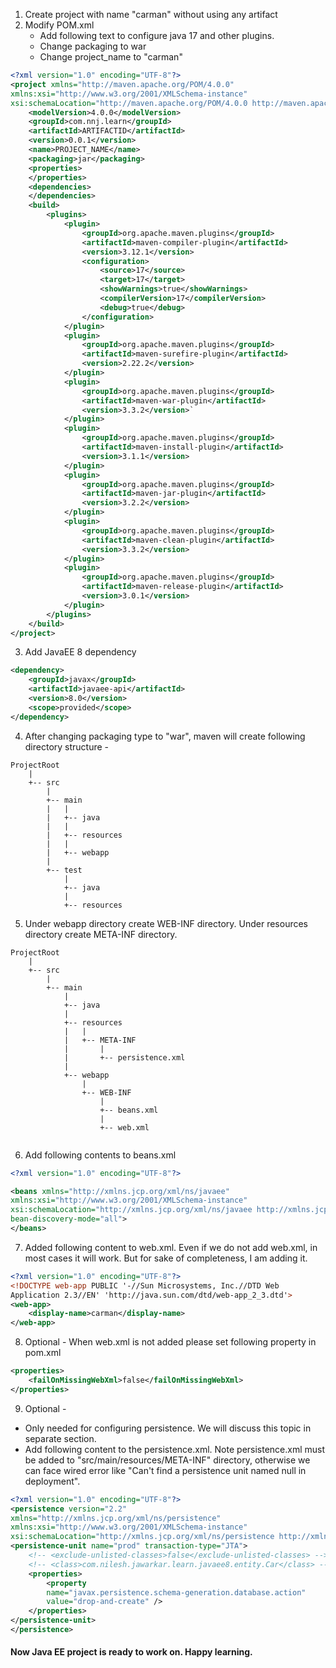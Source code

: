
1) Create project with name "carman" without using any artifact
2) Modify POM.xml
	- Add following text to configure java 17 and other plugins.
	-  Change packaging to war
	- Change project_name to "carman"

``` xml
<?xml version="1.0" encoding="UTF-8"?>
<project xmlns="http://maven.apache.org/POM/4.0.0"
xmlns:xsi="http://www.w3.org/2001/XMLSchema-instance"
xsi:schemaLocation="http://maven.apache.org/POM/4.0.0 http://maven.apache.org/xsd/maven-4.0.0.xsd">
	<modelVersion>4.0.0</modelVersion>
	<groupId>com.nnj.learn</groupId>
	<artifactId>ARTIFACTID</artifactId>
	<version>0.0.1</version>
	<name>PROJECT_NAME</name>
	<packaging>jar</packaging>
	<properties>
	</properties>
	<dependencies>
	</dependencies>
	<build>
		<plugins>
			<plugin>
				<groupId>org.apache.maven.plugins</groupId>
				<artifactId>maven-compiler-plugin</artifactId>
				<version>3.12.1</version>
				<configuration>
					<source>17</source>
					<target>17</target>
					<showWarnings>true</showWarnings>
					<compilerVersion>17</compilerVersion>
					<debug>true</debug>
				</configuration>
			</plugin>
			<plugin>
				<groupId>org.apache.maven.plugins</groupId>
				<artifactId>maven-surefire-plugin</artifactId>
				<version>2.22.2</version>
			</plugin>
			<plugin>
				<groupId>org.apache.maven.plugins</groupId>
				<artifactId>maven-war-plugin</artifactId>
				<version>3.3.2</version>`
			</plugin>
			<plugin>
				<groupId>org.apache.maven.plugins</groupId>
				<artifactId>maven-install-plugin</artifactId>
				<version>3.1.1</version>
			</plugin>
			<plugin>
				<groupId>org.apache.maven.plugins</groupId>
				<artifactId>maven-jar-plugin</artifactId>
				<version>3.2.2</version>
			</plugin>
			<plugin>
				<groupId>org.apache.maven.plugins</groupId>
				<artifactId>maven-clean-plugin</artifactId>
				<version>3.3.2</version>
			</plugin>
			<plugin>
				<groupId>org.apache.maven.plugins</groupId>
				<artifactId>maven-release-plugin</artifactId>
				<version>3.0.1</version>
			</plugin>			
		</plugins>
	</build>
</project>
```

3) Add JavaEE 8 dependency
``` xml
<dependency>
	<groupId>javax</groupId>
	<artifactId>javaee-api</artifactId>
	<version>8.0</version>
	<scope>provided</scope>
</dependency>
```


4) After changing packaging type to "war", maven will create following directory structure -
```
ProjectRoot
	|
	+-- src
		|
		+-- main
		|	|
		|	+-- java
		|	|
		|	+-- resources
		|   |
		|   +-- webapp
		|
		+-- test
			|
			+-- java
			|
			+-- resources

```

5) Under webapp directory create WEB-INF directory. Under resources directory create META-INF directory. 
```
ProjectRoot
	|
	+-- src
		|
		+-- main
			|
			+-- java
			|
			+-- resources
			|	|
			|	+-- META-INF
			|		|
			|		+-- persistence.xml			
			|
			+-- webapp
				|
				+-- WEB-INF
					|
					+-- beans.xml
					|
					+-- web.xml


```

6) Add following contents to beans.xml
``` xml
<?xml version="1.0" encoding="UTF-8"?>

<beans xmlns="http://xmlns.jcp.org/xml/ns/javaee" 
xmlns:xsi="http://www.w3.org/2001/XMLSchema-instance"
xsi:schemaLocation="http://xmlns.jcp.org/xml/ns/javaee http://xmlns.jcp.org/xml/ns/javaee/beans_1_1.xsd"
bean-discovery-mode="all">
</beans>
```

7) Added following content to web.xml. Even if we do not add web.xml, in most cases it will work. But for sake of completeness, I am adding it. 
``` xml
<?xml version="1.0" encoding="UTF-8"?>
<!DOCTYPE web-app PUBLIC '-//Sun Microsystems, Inc.//DTD Web
Application 2.3//EN' 'http://java.sun.com/dtd/web-app_2_3.dtd'>
<web-app>
	<display-name>carman</display-name>
</web-app>
```

8) Optional - When web.xml is not added please set following property in pom.xml
``` xml
<properties>
	<failOnMissingWebXml>false</failOnMissingWebXml>
</properties>
```

9) Optional - 
- Only needed for configuring persistence. We will discuss this topic in separate section.
- Add following content to the persistence.xml. Note persistence.xml must be added to "src/main/resources/META-INF" directory, otherwise we can face wired error like "Can't find a persistence unit named null in deployment". 

``` xml
<?xml version="1.0" encoding="UTF-8"?>
<persistence version="2.2"
xmlns="http://xmlns.jcp.org/xml/ns/persistence"
xmlns:xsi="http://www.w3.org/2001/XMLSchema-instance"
xsi:schemaLocation="http://xmlns.jcp.org/xml/ns/persistence http://xmlns.jcp.org/xml/ns/persistence/persistence_2_2.xsd">
<persistence-unit name="prod" transaction-type="JTA">
	<!-- <exclude-unlisted-classes>false</exclude-unlisted-classes> -->
	<!-- <class>com.nilesh.jawarkar.learn.javaee8.entity.Car</class> -->
	<properties>
		<property
		name="javax.persistence.schema-generation.database.action"
		value="drop-and-create" />
	</properties>
</persistence-unit>
</persistence>
``` 
#### Now Java EE project is ready to work on. Happy learning.









